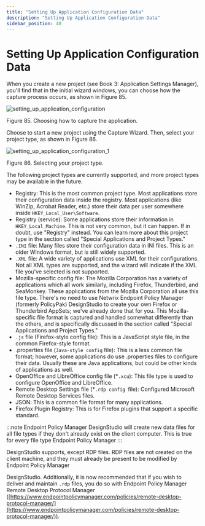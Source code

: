 ```yaml
---
title: "Setting Up Application Configuration Data"
description: "Setting Up Application Configuration Data"
sidebar_position: 40
---
```


# Setting Up Application Configuration Data

When you create a new project (see Book 3: Application Settings Manager), you'll find that in the
initial wizard windows, you can choose how the capture process occurs, as shown in Figure 85.

![setting_up_application_configuration](/images/endpointpolicymanager/applicationsettings/designstudio/configurationdata/setting_up_application_configuration.webp)

Figure 85. Choosing how to capture the application.

Choose to start a new project using the Capture Wizard. Then, select your project type, as shown in
Figure 86.

![setting_up_application_configuration_1](/images/endpointpolicymanager/applicationsettings/designstudio/configurationdata/setting_up_application_configuration_1.webp)

Figure 86. Selecting your project type.

The following project types are currently supported, and more project types may be available in the
future.

- Registry: This is the most common project type. Most applications store their configuration data
  inside the registry. Most applications (like WinZip, Acrobat Reader, etc.) store their data per
  user somewhere inside `HKEY_Local_User\Software`.
- Registry (service): Some applications store their information in `HKEY_Local_Machine`. This is not
  very common, but it can happen. If in doubt, use "Registry" instead. You can learn more about this
  project type in the section called "Special Applications and Project Types."
- `.INI` file: Many files store their configuration data in INI files. This is an older Windows
  format, but is still widely supported.
- `.XML` file: A wide variety of applications use XML for their configurations. Not all XML types
  are supported, and the wizard will indicate if the XML file you've selected is not supported.
- Mozilla-specific config file: The Mozilla Corporation has a variety of applications which all work
  similarly, including Firefox, Thunderbird, and SeaMonkey. These applications from the Mozilla
  Corporation all use this file type. There's no need to use Netwrix Endpoint Policy Manager
  (formerly PolicyPak) DesignStudio to create your own Firefox or Thunderbird AppSets; we've already
  done that for you. This Mozilla-specific file format is captured and handled somewhat differently
  than the others, and is specifically discussed in the section called "Special Applications and
  Project Types."
- `.js` file (Firefox-style config file): This is a JavaScript style file, in the common
  Firefox-style format.
- .properties file (`Java-style config` file): This is a less common file format; however, some
  applications do use .properties files to configure their data. Usually these are Java
  applications, but could be other kinds of applications as well.
- OpenOffice and LibreOffice config file (\*`.xcu`): This file type is used to configure OpenOffice
  and LibreOffice.
- Remote Desktop Settings file (\*`.rdp config `file): Configured Microsoft Remote Desktop Services
  files.
- JSON: This is a common file format for many applications.
- Firefox Plugin Registry: This is for Firefox plugins that support a specific standard.

:::note
Endpoint Policy Manager DesignStudio will create new data files for all file types if they
don't already exist on the client computer. This is true for every file type Endpoint Policy Manager
:::


DesignStudio supports, except RDP files. RDP files are not created on the client machine, and they
must already be present to be modified by Endpoint Policy Manager

DesignStudio. Additionally, it is now recommended that if you wish to deliver and maintain `.rdp`
files, you do so with Endpoint Policy Manager Remote Desktop Protocol Manager
([https://www.endpointpolicymanager.com/policies/remote-desktop-protocol-manager/](https://www.endpointpolicymanager.com/policies/remote-desktop-protocol-manager/)).
